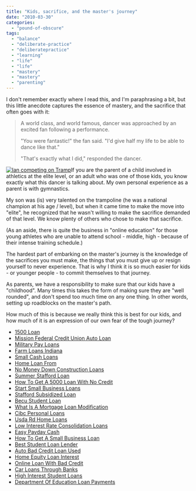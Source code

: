 ```yaml
---
title: "Kids, sacrifice, and the master's journey"
date: "2010-03-30"
categories: 
  - "pound-of-obscure"
tags: 
  - "balance"
  - "deliberate-practice"
  - "deliberatepractice"
  - "learning"
  - "life"
  - "life"
  - "mastery"
  - "mastery"
  - "parenting"
---
```


I don't remember exactly where I read this, and I'm paraphrasing a bit, but this little anecdote captures the essence of mastery, and the sacrifice that often goes with it:

> A world class, and world famous, dancer was approached by an excited fan following a performance.
> 
> "You were fantastic!" the fan said. "I'd give half my life to be able to dance like that."
> 
> "That's exactly what I did," responded the dancer.

[![Ian competing on Tramp](images/504587950_94431e3009_o.jpg)](http://www.flickr.com/photos/stlouiselite/504587950/ "Ian competing on Tramp by stlouiselite, on Flickr")If you are the parent of a child involved in athletics at the elite level, or an adult who was one of those kids, you know exactly what this dancer is talking about. My own personal experience as a parent is with gymnastics.

My son was (is) very talented on the trampoline (he was a national champion at his age / level), but when it came time to make the move into "elite", he recognized that he wasn't willing to make the sacrifice demanded of that level. We know plenty of others who chose to make that sacrifice.

(As an aside, there is quite the business in "online education" for those young athletes who are unable to attend school - middle, high - because of their intense training schedule.)

The hardest part of embarking on the master's journey is the knowledge of the sacrifices you must make, the things that you must give up or resign yourself to never experience. That is why I think it is so much easier for kids - or younger people - to commit themselves to that journey.

As parents, we have a responsibility to make sure that our kids have a "childhood". Many times this takes the form of making sure they are "well rounded", and don't spend too much time on any one thing. In other words, setting up roadblocks on the master's path.

How much of this is because we really think this is best for our kids, and how much of it is an expression of our own fear of the tough journey?

- [1500 Loan](http://www.mariebo.org/?1500-Loan)
- [Mission Federal Credit Union Auto Loan](http://www.franklinny.org/?Mission-Federal-Credit-Union-Auto-Loan)
- [Military Pay Loans](http://usasportgroup.com/?Military-Pay-Loans)
- [Farm Loans Indiana](http://usasportgroup.com/?Farm-Loans-Indiana)
- [Small Cash Loans](http://www.mariebo.org/?Small-Cash-Loans)
- [Home Loan From](http://www.franklinny.org/?Home-Loan-From)
- [No Money Down Construction Loans](http://www.mariebo.org/?No-Money-Down-Construction-Loans)
- [Summer Stafford Loan](http://gbbkolejka.pl/?Summer-Stafford-Loan)
- [How To Get A 5000 Loan With No Credit](http://usasportgroup.com/?How-To-Get-A-5000-Loan-With-No-Credit)
- [Start Small Business Loans](http://www.consejocafe.org/?Start-Small-Business-Loans)
- [Stafford Subsidized Loan](http://www.franklinny.org/?Stafford-Subsidized-Loan)
- [Becu Student Loan](http://usasportgroup.com/?Becu-Student-Loan)
- [What Is A Mortgage Loan Modification](http://usasportgroup.com/?What-Is-A-Mortgage-Loan-Modification)
- [Cibc Personal Loans](http://www.mariebo.org/?Cibc-Personal-Loans)
- [Usda Rd Home Loans](http://www.consejocafe.org/?Usda-Rd-Home-Loans)
- [Low Interest Rate Consolidation Loans](http://www.mariebo.org/?Low-Interest-Rate-Consolidation-Loans)
- [Easy Payday Cash](http://www.amarysia.gr/?Easy-Payday-Cash)
- [How To Get A Small Business Loan](http://www.consejocafe.org/?How-To-Get-A-Small-Business-Loan)
- [Best Student Loan Lender](http://www.franklinny.org/?Best-Student-Loan-Lender)
- [Auto Bad Credit Loan Used](http://www.amarysia.gr/?Auto-Bad-Credit-Loan-Used)
- [Home Equity Loan Interest](http://gbbkolejka.pl/?Home-Equity-Loan-Interest)
- [Online Loan With Bad Credit](http://usasportgroup.com/?Online-Loan-With-Bad-Credit)
- [Car Loans Through Banks](http://usasportgroup.com/?Car-Loans-Through-Banks)
- [High Interest Student Loans](http://www.mariebo.org/?High-Interest-Student-Loans)
- [Department Of Education Loan Payments](http://www.consejocafe.org/?Department-Of-Education-Loan-Payments)
